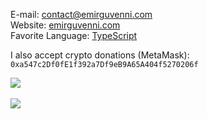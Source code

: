 E-mail: [contact@emirguvenni.com](mailto:contact@emirguvenni.com) <br>
Website: [emirguvenni.com](https://emirguvenni.com/) <br>
Favorite Language: [TypeScript](https://www.typescriptlang.org/)

I also accept crypto donations (MetaMask): `0xa547c2Df0fE1f392a7Df9eB9A65A404f5270206f`

<a href="https://github.com/EmirGuvenni">
	<img align="center" src="https://github-readme-stats.vercel.app/api/wakatime?username=EmirGuvenni&theme=dracula">
</a><br><br>
<a href="https://github.com/EmirGuvenni">
	<img align="center" src="https://github-readme-stats.vercel.app/api/top-langs/?username=EmirGuvenni&layout=compact&theme=dracula">
</a> 
